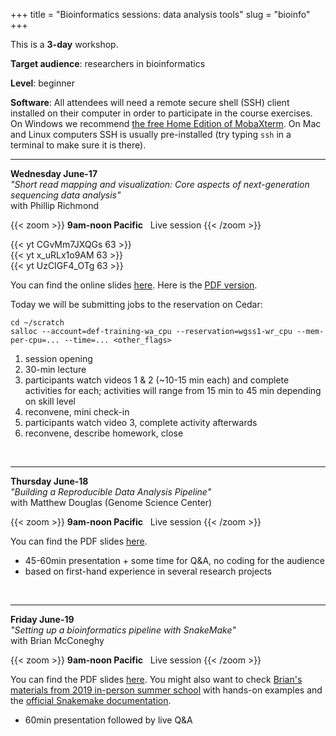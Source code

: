 +++
title = "Bioinformatics sessions: data analysis tools"
slug = "bioinfo"
+++

This is a **3-day** workshop.

**Target audience**: researchers in bioinformatics

**Level**: beginner

**Software**: All attendees will need a remote secure shell (SSH) client installed on their computer in
order to participate in the course exercises. On Windows we recommend
[the free Home Edition of MobaXterm](https://mobaxterm.mobatek.net/download.html). On Mac and Linux
computers SSH is usually pre-installed (try typing `ssh` in a terminal to make sure it is there).

<!-- **Prerequisites**:  -->

---

**Wednesday June-17**  
*"Short read mapping and visualization: Core aspects of next-generation sequencing data analysis"*  
with Phillip Richmond

{{< zoom >}}
<b>9am-noon Pacific</b> &nbsp; Live session
{{< /zoom >}}

{{< yt CGvMm7JXQGs 63 >}}
&nbsp;<br>
{{< yt x_uRLx1o9AM 63 >}}
&nbsp;<br>
{{< yt UzCIGF4_OTg 63 >}}
&nbsp;<br>

You can find the online slides
[here](https://docs.google.com/presentation/d/17JLujUNtsvSIzN0XZAM8OMT0tnrmoZvotF3eCydrN-c). Here is the
[PDF version](/slides/ngs-phil.pdf).

Today we will be submitting jobs to the reservation on Cedar:

```
cd ~/scratch
salloc --account=def-training-wa_cpu --reservation=wgss1-wr_cpu --mem-per-cpu=... --time=... <other_flags>
```

1. session opening
1. 30-min lecture
1. participants watch videos 1 & 2 (~10-15 min each) and complete activities for each;
  activities will range from 15 min to 45 min depending on skill level
1. reconvene, mini check-in
1. participants watch video 3, complete activity afterwards
1. reconvene, describe homework, close

<!-- Video 1 - Mapping short reads against the reference genome (Fastq —> SAM) -->
<!-- Video 2 - Converting mapped reads from SAM —> BAM and indexing -->
<!-- Video 3 - Visualizing mapped reads in IGV and taking snapshots -->


&nbsp;<br>

---

**Thursday June-18**  
*"Building a Reproducible Data Analysis Pipeline"*  
with Matthew Douglas (Genome Science Center)

{{< zoom >}}
<b>9am-noon Pacific</b> &nbsp; Live session
{{< /zoom >}}

You can find the PDF slides [here](/slides/pipeline-matthew.pdf).

- 45-60min presentation + some time for Q&A, no coding for the audience
- based on first-hand experience in several research projects

&nbsp;<br>

---

**Friday June-19**  
*"Setting up a bioinformatics pipeline with SnakeMake"*  
with Brian McConeghy

{{< zoom >}}
<b>9am-noon Pacific</b> &nbsp; Live session
{{< /zoom >}}

You can find the PDF slides [here](/slides/pipeline-brian.pdf). You might also want to check [Brian's materials
from 2019 in-person summer school](https://github.com/bmcconeghy/bioinformatics_pipeline_with_snakemake_2019-06-27)
with hands-on examples and the [official Snakemake documentation](https://snakemake.readthedocs.io/en/stable).

- 60min presentation followed by live Q&A
